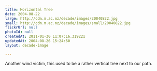 ```yaml
---
title: Horizontal Tree
date: 2004-08-22
large: http://cdn.m.ac.nz/decade/images/20040822.jpg
small: http://cdn.m.ac.nz/decade/images/small/20040822.jpg
flickrUrl: null
photoId: null
createdAt: 2011-01-30 11:07:16.319221
updatedAt: 2004-08-26 15:24:50
layout: decade-image

---
```

Another wind victim, this used to be a rather vertical tree next to our path.
